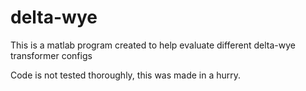 # delta-wye
This is a matlab program created to help evaluate different delta-wye transformer configs

Code is not tested thoroughly, this was made in a hurry.

